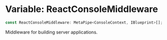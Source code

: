 # Variable: ReactConsoleMiddleware

```ts
const ReactConsoleMiddleware: MetaPipe<ConsoleContext, IBlueprint>[];
```

Middleware for building server applications.
